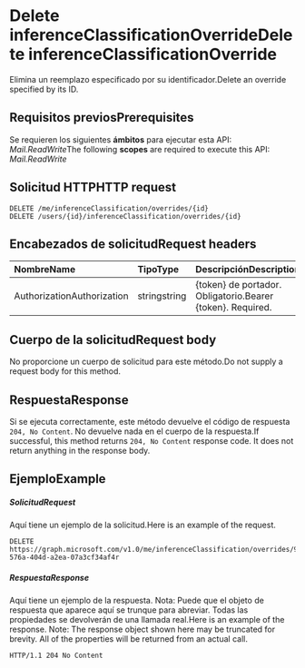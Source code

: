 # <a name="delete-inferenceclassificationoverride"></a><span data-ttu-id="104cb-101">Delete inferenceClassificationOverride</span><span class="sxs-lookup"><span data-stu-id="104cb-101">Delete inferenceClassificationOverride</span></span>

<span data-ttu-id="104cb-102">Elimina un reemplazo especificado por su identificador.</span><span class="sxs-lookup"><span data-stu-id="104cb-102">Delete an override specified by its ID.</span></span>
## <a name="prerequisites"></a><span data-ttu-id="104cb-103">Requisitos previos</span><span class="sxs-lookup"><span data-stu-id="104cb-103">Prerequisites</span></span>
<span data-ttu-id="104cb-104">Se requieren los siguientes **ámbitos** para ejecutar esta API: *Mail.ReadWrite*</span><span class="sxs-lookup"><span data-stu-id="104cb-104">The following **scopes** are required to execute this API: *Mail.ReadWrite*</span></span>
## <a name="http-request"></a><span data-ttu-id="104cb-105">Solicitud HTTP</span><span class="sxs-lookup"><span data-stu-id="104cb-105">HTTP request</span></span>
<!-- { "blockType": "ignored" } -->
```http
DELETE /me/inferenceClassification/overrides/{id}
DELETE /users/{id}/inferenceClassification/overrides/{id}
```
## <a name="request-headers"></a><span data-ttu-id="104cb-106">Encabezados de solicitud</span><span class="sxs-lookup"><span data-stu-id="104cb-106">Request headers</span></span>
| <span data-ttu-id="104cb-107">Nombre</span><span class="sxs-lookup"><span data-stu-id="104cb-107">Name</span></span>       | <span data-ttu-id="104cb-108">Tipo</span><span class="sxs-lookup"><span data-stu-id="104cb-108">Type</span></span> | <span data-ttu-id="104cb-109">Descripción</span><span class="sxs-lookup"><span data-stu-id="104cb-109">Description</span></span>|
|:---------------|:--------|:----------|
| <span data-ttu-id="104cb-110">Authorization</span><span class="sxs-lookup"><span data-stu-id="104cb-110">Authorization</span></span>  | <span data-ttu-id="104cb-111">string</span><span class="sxs-lookup"><span data-stu-id="104cb-111">string</span></span>  | <span data-ttu-id="104cb-p101">{token} de portador. Obligatorio.</span><span class="sxs-lookup"><span data-stu-id="104cb-p101">Bearer {token}. Required.</span></span> |

## <a name="request-body"></a><span data-ttu-id="104cb-114">Cuerpo de la solicitud</span><span class="sxs-lookup"><span data-stu-id="104cb-114">Request body</span></span>
<span data-ttu-id="104cb-115">No proporcione un cuerpo de solicitud para este método.</span><span class="sxs-lookup"><span data-stu-id="104cb-115">Do not supply a request body for this method.</span></span>

## <a name="response"></a><span data-ttu-id="104cb-116">Respuesta</span><span class="sxs-lookup"><span data-stu-id="104cb-116">Response</span></span>

<span data-ttu-id="104cb-p102">Si se ejecuta correctamente, este método devuelve el código de respuesta `204, No Content`. No devuelve nada en el cuerpo de la respuesta.</span><span class="sxs-lookup"><span data-stu-id="104cb-p102">If successful, this method returns `204, No Content` response code. It does not return anything in the response body.</span></span>

## <a name="example"></a><span data-ttu-id="104cb-119">Ejemplo</span><span class="sxs-lookup"><span data-stu-id="104cb-119">Example</span></span>
##### <a name="request"></a><span data-ttu-id="104cb-120">Solicitud</span><span class="sxs-lookup"><span data-stu-id="104cb-120">Request</span></span>
<span data-ttu-id="104cb-121">Aquí tiene un ejemplo de la solicitud.</span><span class="sxs-lookup"><span data-stu-id="104cb-121">Here is an example of the request.</span></span>
<!-- {
  "blockType": "request",
  "name": "delete_inferenceclassificationoverride"
}-->
```http
DELETE https://graph.microsoft.com/v1.0/me/inferenceClassification/overrides/98f5bdef-576a-404d-a2ea-07a3cf34af4r
```
##### <a name="response"></a><span data-ttu-id="104cb-122">Respuesta</span><span class="sxs-lookup"><span data-stu-id="104cb-122">Response</span></span>
<span data-ttu-id="104cb-p103">Aquí tiene un ejemplo de la respuesta. Nota: Puede que el objeto de respuesta que aparece aquí se trunque para abreviar. Todas las propiedades se devolverán de una llamada real.</span><span class="sxs-lookup"><span data-stu-id="104cb-p103">Here is an example of the response. Note: The response object shown here may be truncated for brevity. All of the properties will be returned from an actual call.</span></span>
<!-- {
  "blockType": "response",
  "truncated": true
} -->
```http
HTTP/1.1 204 No Content
```

<!-- uuid: 8fcb5dbc-d5aa-4681-8e31-b001d5168d79
2015-10-25 14:57:30 UTC -->
<!-- {
  "type": "#page.annotation",
  "description": "Delete inferenceClassificationOverride",
  "keywords": "",
  "section": "documentation",
  "tocPath": ""
}-->